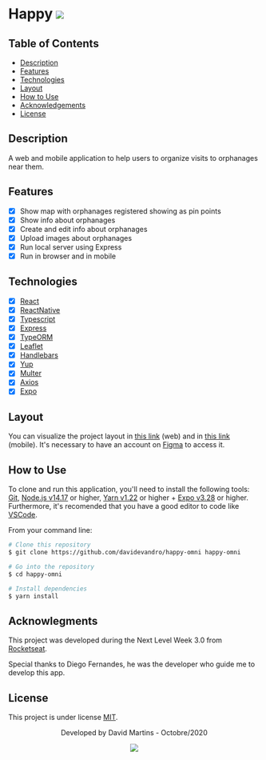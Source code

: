 # Happy  <img src = "https://img.shields.io/badge/license-MIT-blue">

## Table of Contents

* [Description](#description)
* [Features](#features)
* [Technologies](#technologies)
* [Layout](#layout)
* [How to Use](#how-to-use)
* [Acknowledgements](#acknowlegments)
* [License](#license)

## Description

A web and mobile application to help users to organize visits to orphanages near them.

## Features

- [x] Show map with orphanages registered showing as pin points
- [x] Show info about orphanages
- [x] Create and edit info about orphanages
- [x] Upload images about orphanages
- [x] Run local server using Express
- [x] Run in browser and in mobile

## Technologies

- [x] [React](https://react.dev/)
- [x] [ReactNative](https://react-native.dev/)
- [x] [Typescript](https://www.typescriptlang.org/)
- [x] [Express](https://expressjs.com/pt-br/)
- [x] [TypeORM](https://typeorm.io/)
- [x] [Leaflet](https://leafletjs.com/)
- [x] [Handlebars](https://handlebarsjs.com/)
- [x] [Yup](https://www.npmjs.com/package/yup)
- [x] [Multer](https://www.npmjs.com/package/multer)
- [x] [Axios](https://github.com/axios/axios)
- [x] [Expo](https://expo.io/)

## Layout

You can visualize the project layout in [this link](https://www.figma.com/file/ol9xGu3fPnagWLa5eEcM56/Happy-Web-(Copy)) (web) and in [this link](https://www.figma.com/file/X27FfVxAgy9f5IFa7ONlph/Happy-Mobile) (mobile). It's necessary to have an account on [Figma](https://www.figma.com/) to access it.

## How to Use

To clone and run this application, you'll need to install the following tools: [Git](https://git-scm.com), [Node.js v14.17](https://nodejs.org/en/) or higher, [Yarn v1.22](https://yarnpkg.com/) or higher + [Expo v3.28](https://expo.dev/) or higher. 
Furthermore, it's recomended that you have a good editor to code like [VSCode](https://code.visualstudio.com/).

From your command line:

```bash
# Clone this repository
$ git clone https://github.com/davidevandro/happy-omni happy-omni

# Go into the repository
$ cd happy-omni

# Install dependencies
$ yarn install
```

## Acknowlegments

This project was developed during the Next Level Week 3.0 from [Rocketseat](https://rocketseat.com.br/).

Special thanks to Diego Fernandes, he was the developer who guide me to develop this app.

## License

This project is under license [MIT](https://github.com/davidevandro/happy-omni/blob/main/LICENSE).

<div align="center">

Developed by David Martins - Octobre/2020

[<img src="https://img.shields.io/static/v1?label= &message=David Evandro Amorim Martins&color=blue&logo=linkedin&link=https://www.linkedin.com/in/david-evandro-martins/"/>](https://www.linkedin.com/in/david-evandro-martins/)
